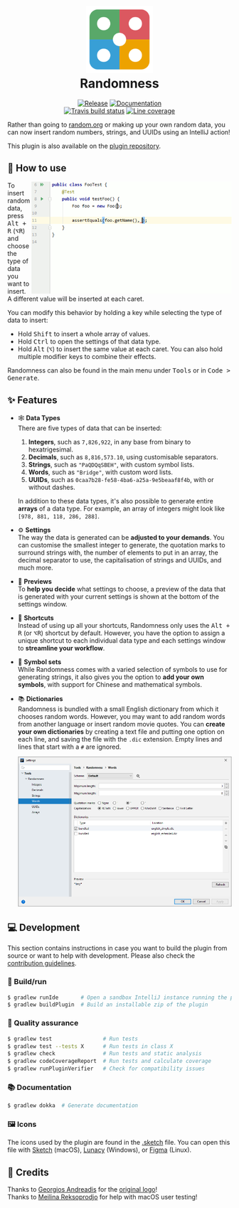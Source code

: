 <h1 align="center">
    <img src=".github/img/logo.png" width="150"/>
    <br />
    Randomness
</h1>

<p align="center">
    <a href="https://plugins.jetbrains.com/plugin/9836-randomness"><img src="https://img.shields.io/github/release/FWDekker/intellij-randomness.svg?style=for-the-badge" alt="Release" /></a>
    <a href="https://fwdekker.github.io/intellij-randomness/"><img src="https://img.shields.io/badge/documentation-ready-blue.svg?style=for-the-badge" alt="Documentation" /></a>
    <br />
    <a href="https://travis-ci.com/FWDekker/intellij-randomness"><img src="https://img.shields.io/travis/com/FWDekker/intellij-randomness/master?style=for-the-badge" alt="Travis build status" /></a>
    <a href="https://codecov.io/gh/FWDekker/intellij-randomness"><img src="https://img.shields.io/codecov/c/github/FWDekker/intellij-randomness.svg?style=for-the-badge" alt="Line coverage" /></a>
</p>

Rather than going to [random.org](https://www.random.org/) or making up your own random data, you can now insert random
numbers, strings, and UUIDs using an IntelliJ action!

This plugin is also available on the [plugin repository](https://plugins.jetbrains.com/plugin/9836-randomness).


## 📖 How to use
<img align="right" width="450px" src=".github/img/live-sample.gif" alt="Animated sample usage of Randomness." />

To insert random data, press <kbd>Alt + R</kbd> (<kbd>⌥R</kbd>) and choose the type of data you want to insert.
A different value will be inserted at each caret.

You can modify this behavior by holding a key while selecting the type of data to insert:
* Hold <kbd>Shift</kbd> to insert a whole array of values.
* Hold <kbd>Ctrl</kbd> to open the settings of that data type.
* Hold <kbd>Alt</kbd> (<kbd>⌥</kbd>) to insert the same value at each caret.
You can also hold multiple modifier keys to combine their effects.

Randomness can also be found in the main menu under <kbd>Tools</kbd> or in <kbd>Code > Generate</kbd>.

## ✨ Features
* 🕸 **Data Types**<br />
  There are five types of data that can be inserted:
  1. **Integers**, such as `7,826,922`, in any base from binary to hexatrigesimal.
  2. **Decimals**, such as `8,816,573.10`, using customisable separators.
  3. **Strings**, such as `"PaQDQqSBEH"`, with custom symbol lists.
  4. **Words**, such as `"Bridge"`, with custom word lists.
  5. **UUIDs**, such as `0caa7b28-fe58-4ba6-a25a-9e5beaaf8f4b`, with or without dashes.

  In addition to these data types, it's also possible to generate entire **arrays** of a data type.
  For example, an array of integers might look like `[978, 881, 118, 286, 288]`.
* ⚙ **Settings**<br />
  The way the data is generated can be **adjusted to your demands**.
  You can customise the smallest integer to generate, the quotation marks to surround strings with, the number of
  elements to put in an array, the decimal separator to use, the capitalisation of strings and UUIDs, and much more.
* 👀 **Previews**<br />
  To **help you decide** what settings to choose, a preview of the data that is generated with your current settings is
  shown at the bottom of the settings window.
* 💨 **Shortcuts**<br />
  Instead of using up all your shortcuts, Randomness only uses the <kbd>Alt + R</kbd> (or <kbd>⌥R</kbd>) shortcut by
  default.
  However, you have the option to assign a unique shortcut to each individual data type and each settings window to
  **streamline your workflow**.
* 💬 **Symbol sets**<br />
  While Randomness comes with a varied selection of symbols to use for generating strings, it also gives you the option
  to **add your own symbols**, with support for Chinese and mathematical symbols.
* 📚 **Dictionaries**<br />
  Randomness is bundled with a small English dictionary from which it chooses random words.
  However, you may want to add random words from another language or insert random movie quotes.
  You can **create your own dictionaries** by creating a text file and putting one option on each line, and saving the
  file with the `.dic` extension.
  Empty lines and lines that start with a `#` are ignored.

  <p align="center"><img src=".github/img/word-settings.png" alt="Dictionary settings" /></p>


## 💻 Development
This section contains instructions in case you want to build the plugin from source or want to help with development.
Please also check the [contribution guidelines](.github/CONTRIBUTING.md).

### 🔨 Build/run
```bash
$ gradlew runIde       # Open a sandbox IntelliJ instance running the plugin
$ gradlew buildPlugin  # Build an installable zip of the plugin
```

### 🧪 Quality assurance
```bash
$ gradlew test                # Run tests
$ gradlew test --tests X      # Run tests in class X
$ gradlew check               # Run tests and static analysis
$ gradlew codeCoverageReport  # Run tests and calculate coverage
$ gradlew runPluginVerifier   # Check for compatibility issues
```

### 📚 Documentation
```bash
$ gradlew dokka  # Generate documentation
```

### 🖼 Icons
The icons used by the plugin are found in the [.sketch](.github/img/icons.sketch) file.
You can open this file with [Sketch](https://www.sketch.com/) (macOS), [Lunacy](https://icons8.com/lunacy) (Windows), or
[Figma](https://github.com/Figma-Linux/figma-linux) (Linux).


## 🙏 Credits
Thanks to [Georgios Andreadis](https://github.com/gandreadis) for the
[original logo](https://github.com/FWDekker/intellij-randomness/pull/86)!<br />
Thanks to [Meilina Reksoprodjo](https://github.com/meilinar) for help with macOS user testing!

